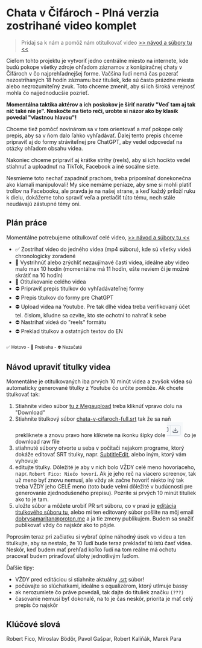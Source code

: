 # Chata v Čifároch - Plná verzia zostrihané video komplet

> Pridaj sa k nám a pomôž nám otitulkovať video [>> návod a súbory tu <<](#návod-upraviť-titulky-videa)

Cieľom tohto projektu je vytvoriť jedno centrálne miesto na internete, kde budú pokope všetky zdroje ohľadom záznamov z konšpiračnej chaty v Čifároch v čo najprehľadnejšej forme. Vačšina ľudí nemá čas pozerať nezostrihaných 18 hodín záznamu bez tituliek, kde sú často  prázdne miesta alebo nezrozumiteľný zvuk. Toto chceme zmeniť, aby si ich široká verejnosť mohla čo najjednoducšie pozrieť.

**Momentálna taktika aktérov a ich poskokov je šíriť naratív "Veď tam aj tak nič také nie je". Neskočte na tieto reči, urobte si názor ako by klasik povedal "vlastnou hlavou"!**

Chceme tiež pomôcť novinárom sa v tom orientovať a mať pokope celý prepis, aby sa v ňom dalo ľahko vyhľadávať. Ďalej tento prepis chceme pripraviť aj do formy stráviteľnej pre ChatGPT, aby vedel odpovedať na otázky ohľadom obsahu videa.

Nakoniec chceme pripraviť aj krátke strihy (reels), aby si ich hocikto vedel stiahnuť a uploadnuť na TikTok, Facebook a iné socálne siete.

Nesmieme toto nechať zapadnúť prachom, treba pripomínať donekonečna ako klamali manipulovali! My síce nemáme peniaze, aby sme si mohli platiť trollov na Facebooku, ale pravda je na našej strane, a keď každý priloží ruku k dielu, dokážeme toho spraviť veľa a pretlačiť túto tému, nech stále neudávajú zástupné témy oni.

## Plán práce
Momentálne potrebujeme otitulkovať celé video, [>> návod a súbory tu <<](#návod-upraviť-titulky-videa)

- ✅ Zostrihať video do jedného videa (mp4 súboru), kde sú všetky videá chronologicky zoradené
- 🚧 Vystrihnúť alebo zrýchliť nezaujímavé časti videa, ideálne aby video malo max 10 hodín (momentálne má 11 hodín, ešte neviem či je možné skrátiť na 10 hodín)
- 🚧 Otitulkovanie celého videa
- ⛔ Pripraviť prepis titulkov do vyhľadávateľnej formy
- ⛔ Prepis titulkov do formy pre ChatGPT
- ⛔ Upload videa na Youtube. Pre tak dlhé videa treba verifikovaný účet tel. čislom, kľudne sa ozvite, kto ste ochotní to nahrať k sebe
- ⛔ Nastrihať videá do "reels" formátu
- ⛔ Preklad titulkov a ostatných textov do EN

<sub>✅ Hotovo - 🚧 Prebieha - ⛔ Nezačaté</sub>

## Návod upraviť titulky videa

Momentálne je otitulkovaných iba prvých 10 minút videa a zvyšok videa sú automaticky generované titulky z Youtube čo určite pomôže. Ak chcete titulkovať tak:

1. Stiahnite video súbor [tu z Megaupload](https://mega.nz/file/WAwAXRLY#Uqer3s7pz5TKnqh_69e_HwAZ8cXpDfOGsej11HvWt0Y) treba kliknúť vpravo dolu na "Download"
2. Stiahnite titulkový súbor [chata-v-cifaroch-full.srt](./chata-v-cifaroch-full.srt) tak že sa naň prekliknete a znovu pravo hore kliknete na ikonku šípky dole ![download icon](./assets/images/downloadicon.png) čo je download raw file
3. stiahnuté súbory otvorte u seba v počítači nejakom programe, ktorý dokáže editovať SRT titulky, napr. [SubtitleEdit](https://www.nikse.dk/subtitleedit), alebo iným, ktorý vám vyhovuje
4. editujte titulky. Dôležité je aby v nich bolo VŽDY celé meno hovoriaceho, napr. `Robert Fico: Niečo hovorí`. Ak je jeho reč na viacero screenov, tak už meno byť znovu nemusí, ale vždy ak začne hovoriť niekto iný tak treba VŽDY jeho CELÉ meno (toto bude velmi dôležité v budúcnosti pre generovanie zjednodušeného prepisu). Pozrite si prvých 10 minút tituliek ako to je tam.
5. uložte súbor a môžete urobiť PR srt súboru, co v praxi je [editácia titulkového súboru tu](https://github.com/dobrysamaritan/chata-v-cifaroch-plna-verzia-zostrihane-video-komplet/edit/main/chata-v-cifaroch-full.srt), alebo mi ten editovaný súbor pošlite na môj email [dobrysamaritan@proton.me](mailto:dobrysamaritan@proton.me) a ja tie zmeny publikujem. Budem sa snažiť publikovať vždy čo najskôr ako to pôjde.

Poprosím teraz pri začiatku si vybrať úplne náhodný úsek vo videu a ten titulkujte, aby sa nestalo, že 10 ľudí bude teraz prekladať tú istú časť videa. Neskôr, keď budem mať prehľad koľko ľudí na tom reálne má ochotu pracovať budem priraďovať úlohy jednotlivým ľuďom.

Ďaľšie tipy:
* VŽDY pred editáciou si stiahnite aktuálny [.srt](./chata-v-cifaroch-full.srt) súbor!
* počúvajte so slúchatkami, ideálne s equalizérom, ktorý utlmuje bassy
* ak nerozumiete čo práve povedali, tak dajte do tituliek značku `(???)`
* časovanie nemusí byť dokonalé, na to je čas neskôr, priorita je mať celý prepis čo najskôr


## Klúčové slová

Robert Fico, Miroslav Bödör, Pavol Gašpar, Robert Kaliňák, Marek Para